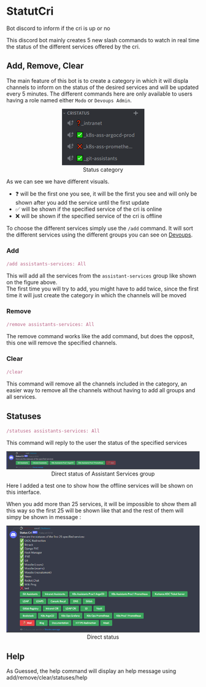 # StatutCri

Bot discord to inform if the cri is up or no

This discord bot mainly creates 5 new slash commands to watch in real time the status of the different services offered by the cri.

## Add, Remove, Clear

The main feature of this bot is to create a category in which it will displa channels to inform on the status of the desired services and will be updated every 5 minutes. The different commands here are only available to users having a role named either `Modo` or `Devoups Admin`.

<p align="center">
    <img src="./README%20Content/Main%20feature.png?raw=true" alt="Real time updating statuses">
    </br>
    <caption>Status category</caption>
</p>

As we can see we have different visuals.

- ❓ will be the first one you see, it will be the first you see and will only be shown after you add the service until the first update
- ✅ will be shown if the specified service of the cri is online
- ❌ will be shown if the specified service of the cri is offline

To choose the different services simply use the ``/add`` command.
It will sort the different services using the different groups you can see on [Devoups](https://devoups.online).

### Add

```js
/add assistants-services: All
```

This will add all the services from the `assistant-services` group like shown on the figure above. </br>
The first time you will try to add, you might have to add twice, since the first time it will just create the category in which the channels will be moved

### Remove

```js
/remove assistants-services: All
```

The remove command works like the add command, but does the opposit, this one will remove the specified channels.

### Clear

```js
/clear
```

This command will remove all the channels included in the category, an easier way to remove all the channels without having to add all groups and all services.

## Statuses

```js
/statuses assistants-services: All
```

This command will reply to the user the status of the specified services

<p align="center">
    <img src="./README%20Content/Direct%20statuses%20assistant-services.png?raw=true" alt="Real time updating statuses">
    </br>
    <caption>Direct status of Assistant Services group</caption>
</p>
Here I added a test one to show how the offline services will be shown on this interface.

When you add more than 25 services, it will be impossible to show them all this way so the first 25 will be shown like that and the rest of them will simpy be shown in message :

<p align="center">
    <img src="./README%20Content/Direct%20statuses.png?raw=true" alt="Real time updating statuses">
    </br>
    <caption>Direct status</caption>
</p>

## Help

As Guessed, the help command will display an help message using
add/remove/clear/statuses/help
